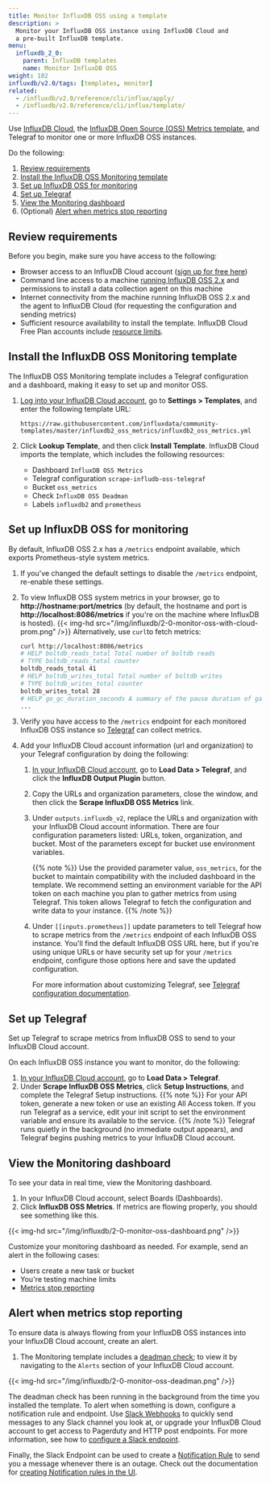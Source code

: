 ```yaml
---
title: Monitor InfluxDB OSS using a template
description: >
  Monitor your InfluxDB OSS instance using InfluxDB Cloud and
  a pre-built InfluxDB template.
menu:
  influxdb_2_0:
    parent: InfluxDB templates
    name: Monitor InfluxDB OSS
weight: 102
influxdb/v2.0/tags: [templates, monitor]
related:
  - /influxdb/v2.0/reference/cli/influx/apply/
  - /influxdb/v2.0/reference/cli/influx/template/
---
```


Use [InfluxDB Cloud](/influxdb/cloud/), the [InfluxDB Open Source (OSS) Metrics template](https://github.com/influxdata/community-templates/tree/master/influxdb2_oss_metrics), and Telegraf to monitor one or more InfluxDB OSS instances.

Do the following:

1. [Review requirements](#review-requirements)
2. [Install the InfluxDB OSS Monitoring template](#install-the-influxdb-oss-monitoring-template)
3. [Set up InfluxDB OSS for monitoring](#set-up-influxdb-oss-for-monitoring)
4. [Set up Telegraf](#set-up-telegraf)
5. [View the Monitoring dashboard](#view-the-monitoring-dashboard)
6. (Optional) [Alert when metrics stop reporting](#alert-when-metrics-stop-reporting)

## Review requirements

Before you begin, make sure you have access to the following:

 - Browser access to an InfluxDB Cloud account ([sign up for free here](https://cloud2.influxdata.com/signup))
 - Command line access to a machine [running InfluxDB OSS 2.x](/influxdb/v2.0/install/) and permissions to install a data collection agent on this machine
 - Internet connectivity from the machine running InfluxDB OSS 2.x and the agent to InfluxDB Cloud (for requesting the configuration and sending metrics)
 - Sufficient resource availability to install the template. InfluxDB Cloud Free Plan accounts include [resource limits](/influxdb/cloud/account-management/pricing-plans/#resource-limits/influxdb/cloud/account-management/pricing-plans/#resource-limits).

## Install the InfluxDB OSS Monitoring template

The InfluxDB OSS Monitoring template includes a Telegraf configuration and a dashboard, making it easy to set up and monitor OSS.

1. [Log into your InfluxDB Cloud account](https://cloud2.influxdata.com/), go to **Settings > Templates**, and enter the following template URL:

    `https://raw.githubusercontent.com/influxdata/community-templates/master/influxdb2_oss_metrics/influxdb2_oss_metrics.yml`

2. Click **Lookup Template**, and then click **Install Template**. InfluxDB Cloud imports the template, which includes the following resources:
   - Dashboard `InfluxDB OSS Metrics`
   - Telegraf configuration `scrape-infludb-oss-telegraf`
   - Bucket `oss_metrics`
   - Check `InfluxDB OSS Deadman`
   - Labels `influxdb2` and `prometheus`

## Set up InfluxDB OSS for monitoring

By default, InfluxDB OSS 2.x has a `/metrics` endpoint available, which exports Prometheus-style system metrics.

1. If you've changed the default settings to disable the `/metrics` endpoint, re-enable these settings.
2. To view InfluxDB OSS system metrics in your browser, go to **http://hostname:port/metrics** (by default, the hostname and port is **http://localhost:8086/metrics** if you're on the machine where InfluxDB is hosted).
    {{< img-hd src="/img/influxdb/2-0-monitor-oss-with-cloud-prom.png" />}}
   Alternatively, use `curl`to fetch metrics:
      ```sh
      curl http://localhost:8086/metrics
      # HELP boltdb_reads_total Total number of boltdb reads
      # TYPE boltdb_reads_total counter
      boltdb_reads_total 41
      # HELP boltdb_writes_total Total number of boltdb writes
      # TYPE boltdb_writes_total counter
      boltdb_writes_total 28
      # HELP go_gc_duration_seconds A summary of the pause duration of garbage collection cycles.
      ...
      ```
3. Verify you have access to the `/metrics` endpoint for each monitored InfluxDB OSS instance so [Telegraf](/telegraf/latest/) can collect metrics.

4. Add your InfluxDB Cloud account information (url and organization) to your Telegraf configuration by doing the following:
   1. [In your InfluxDB Cloud account](https://cloud2.influxdata.com/), go to **Load Data > Telegraf**, and click the **InfluxDB Output Plugin** button.
   2. Copy the URLs and organization parameters, close the window, and then click the **Scrape InfluxDB OSS Metrics** link.
   3. Under `outputs.influxdb_v2`, replace the URLs and organization with your InfluxDB Cloud account information.
      There are four configuration parameters listed: URLs, token, organization, and bucket. Most of the parameters except for bucket use environment variables.

      {{% note %}}
 Use the provided parameter value, `oss_metrics`, for the bucket to maintain compatibility with the included dashboard in the template. We recommend setting an environment variable for the API token on each machine you plan to gather metrics from using Telegraf. This token allows Telegraf to fetch the configuration and write data to your instance.
      {{% /note %}}

   4. Under `[[inputs.prometheus]]` update parameters to tell Telegraf how to scrape metrics from the `/metrics` endpoint of each InfluxDB OSS instance. You'll find the default InfluxDB OSS URL here, but if you're using unique URLs or have security set up for your `/metrics` endpoint, configure those options here and save the updated configuration.

      For more information about customizing Telegraf, see [Telegraf configuration documentation](/telegraf/latest/administration/configuration/#global-tags).

## Set up Telegraf

Set up Telegraf to scrape metrics from InfluxDB OSS to send to your InfluxDB Cloud account.

On each InfluxDB OSS instance you want to monitor, do the following:

1. [In your InfluxDB Cloud account](https://cloud2.influxdata.com/), go to **Load Data > Telegraf**.
2. Under **Scrape InfluxDB OSS Metrics**, click **Setup Instructions**, and complete the Telegraf Setup instructions.
      {{% note %}}
For your API token, generate a new token or use an existing All Access token. If you run Telegraf as a service, edit your init script to set the environment variable and ensure its available to the service.
      {{% /note %}}
   Telegraf runs quietly in the background (no immediate output appears), and Telegraf begins pushing metrics to your InfluxDB Cloud account.

## View the Monitoring dashboard

To see your data in real time, view the Monitoring dashboard.

1. In your InfluxDB Cloud account, select Boards (Dashboards).
2. Click **InfluxDB OSS Metrics**. If metrics are flowing properly, you should see something like this.

{{< img-hd src="/img/influxdb/2-0-monitor-oss-dashboard.png" />}}

Customize your monitoring dashboard as needed. For example, send an alert in the following cases:
- Users create a new task or bucket
- You're testing machine limits
- [Metrics stop reporting](#alert-when-metrics-stop-reporting)

## Alert when metrics stop reporting

To ensure data is always flowing from your InfluxDB OSS instances into your InfluxDB Cloud account, create an alert.

1. The Monitoring template includes a [deadman check](/influxdb/cloud/monitor-alert/checks/create/#deadman-check); to view it by navigating to the `Alerts` section of your InfluxDB Cloud account.

{{< img-hd src="/img/influxdb/2-0-monitor-oss-deadman.png" />}}

The deadman check has been running in the background from the time you installed the template. To alert when something is down, configure a notification rule and endpoint. Use [Slack Webhooks](https://api.slack.com/messaging/webhooks) to quickly send messages to any Slack channel you look at, or upgrade your InfluxDB Cloud account to get access to Pagerduty and HTTP post endpoints. For more information, see how to [configure a Slack endpoint](/influxdb/cloud/monitor-alert/notification-endpoints/create/).

Finally, the Slack Endpoint can be used to create a [Notification Rule](/influxdb/cloud/monitor-alert/notification-rules/create/) to send you a 
message whenever there is an outage. Check out the documentation for [creating Notification rules in the UI](/influxdb/cloud/monitor-alert/notification-rules/create/).
